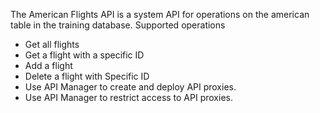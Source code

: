 The American Flights API is a system API for operations on the american table in the training database.
Supported operations
- Get all flights
- Get a flight with a specific ID
- Add a flight
- Delete a flight with Specific ID
- Use API Manager to create and deploy API proxies.
- Use API Manager to restrict access to API proxies.
